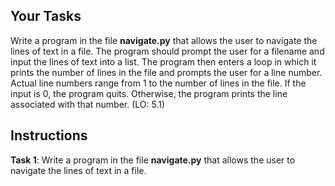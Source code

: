 ## Your Tasks

Write a program in the file **navigate.py** that allows the user to navigate the lines of text in a file. The program should prompt the user for a filename and input the lines of text into a list. The program then enters a loop in which it prints the number of lines in the file and prompts the user for a line number. Actual line numbers range from 1 to the number of lines in the file. If the input is 0, the program quits. Otherwise, the program prints the line associated with that number. (LO: 5.1)

## Instructions

**Task 1**: Write a program in the file **navigate.py** that allows the user to navigate the lines of text in a file.